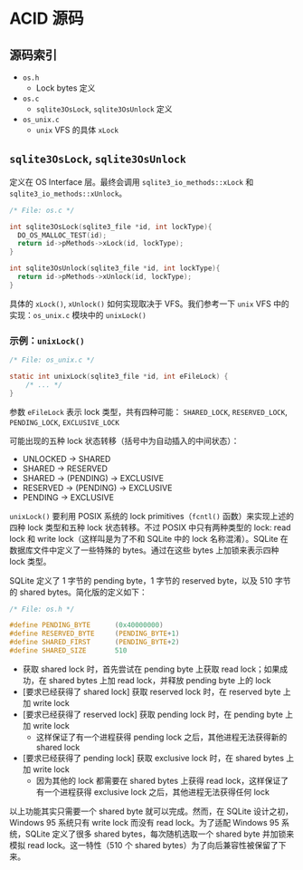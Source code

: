 # ACID 源码

## 源码索引

+ `os.h`
  + Lock bytes 定义
+ `os.c`
  + `sqlite3OsLock`, `sqlite3OsUnlock` 定义
+ `os_unix.c`
  + `unix` VFS 的具体 `xLock`

## `sqlite3OsLock`, `sqlite3OsUnlock`

定义在 OS Interface 层。最终会调用 `sqlite3_io_methods::xLock` 和 `sqlite3_io_methods::xUnlock`。

```C
/* File: os.c */

int sqlite3OsLock(sqlite3_file *id, int lockType){
  DO_OS_MALLOC_TEST(id);
  return id->pMethods->xLock(id, lockType);
}

int sqlite3OsUnlock(sqlite3_file *id, int lockType){
  return id->pMethods->xUnlock(id, lockType);
}
```

具体的 `xLock()`, `xUnlock()` 如何实现取决于 VFS。我们参考一下 `unix` VFS 中的实现：`os_unix.c` 模块中的 `unixLock()`

### 示例：`unixLock()`

```C
/* File: os_unix.c */

static int unixLock(sqlite3_file *id, int eFileLock) {
    /* ... */
}
```

参数 `eFileLock` 表示 lock 类型，共有四种可能： `SHARED_LOCK`, `RESERVED_LOCK`, `PENDING_LOCK`, `EXCLUSIVE_LOCK`

可能出现的五种 lock 状态转移（括号中为自动插入的中间状态）：

+ UNLOCKED -> SHARED
+ SHARED -> RESERVED
+ SHARED -> (PENDING) -> EXCLUSIVE
+ RESERVED -> (PENDING) -> EXCLUSIVE
+ PENDING -> EXCLUSIVE

`unixLock()` 要利用 POSIX 系统的 lock primitives（`fcntl()` 函数）来实现上述的四种 lock 类型和五种 lock 状态转移。不过 POSIX 中只有两种类型的 lock: read lock 和 write lock（这样叫是为了不和 SQLite 中的 lock 名称混淆）。SQLite 在数据库文件中定义了一些特殊的 bytes。通过在这些 bytes 上加锁来表示四种 lock 类型。

SQLite 定义了 1 字节的 pending byte，1 字节的 reserved byte，以及 510 字节的 shared bytes。简化版的定义如下：

```C
/* File: os.h */

#define PENDING_BYTE      (0x40000000)
#define RESERVED_BYTE     (PENDING_BYTE+1)
#define SHARED_FIRST      (PENDING_BYTE+2)
#define SHARED_SIZE       510
```

+ 获取 shared lock 时，首先尝试在 pending byte 上获取 read lock；如果成功，在 shared bytes 上加 read lock，并释放 pending byte 上的 lock
+ [要求已经获得了 shared lock] 获取 reserved lock 时，在 reserved byte 上加 write lock
+ [要求已经获得了 reserved lock] 获取 pending lock 时，在 pending byte 上加 write lock
  + 这样保证了有一个进程获得 pending lock 之后，其他进程无法获得新的 shared lock
+ [要求已经获得了 pending lock] 获取 exclusive lock 时，在 shared bytes 上加 write lock
  + 因为其他的 lock 都需要在 shared bytes 上获得 read lock，这样保证了有一个进程获得 exclusive lock 之后，其他进程无法获得任何 lock

以上功能其实只需要一个 shared byte 就可以完成。然而，在 SQLite 设计之初， Windows 95 系统只有 write lock 而没有 read lock。为了适配 Windows 95 系统，SQLite 定义了很多 shared bytes，每次随机选取一个 shared byte 并加锁来模拟 read lock。这一特性（510 个 shared bytes）为了向后兼容性被保留了下来。